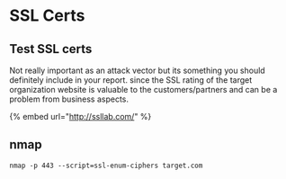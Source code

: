 # SSL Certs

## Test SSL certs

Not really important as an attack vector but its something you should definitely include in your report. since the SSL rating of the target organization website is valuable to the customers/partners and can be a problem from business aspects.

{% embed url="http://ssllab.com/" %}

## nmap

```text
nmap -p 443 --script=ssl-enum-ciphers target.com
```

